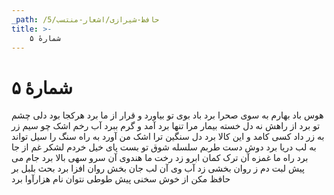 ```yaml
---
_path: /حافظ-شیرازی/اشعار-منتسب/5
title: >-
    شمارهٔ ۵
---
```

# شمارهٔ ۵

هوس باد بهارم به سوی صحرا برد
باد بوی تو بیاورد و قرار از ما برد 
هرکجا بود دلی چشم تو برد از راهش
نه دل خسته بیمار مرا تنها برد 
آمد و گرم ببرد آب رخم اشک چو سیم
زر به زر داد کسی کامد و این کالا برد 
دل سنگین ترا اشک من آورد به راه
 سنگ را سیل تواند به لب دریا برد 
دوش دست طربم سلسله شوق تو بست
پای خیل خردم لشکر غم از جا برد 
راه ما غمزه آن ترک کمان ابرو زد
 رخت ما هندوی آن سرو سهی بالا برد 
جام می پیش لبت دم ز روان بخشی زد
 آب وی آن لب جان بخش روان افزا برد 
بحث بلبل بر حافظ مکن از خوش سخنی
پیش طوطی نتوان نام هزارآوا برد
